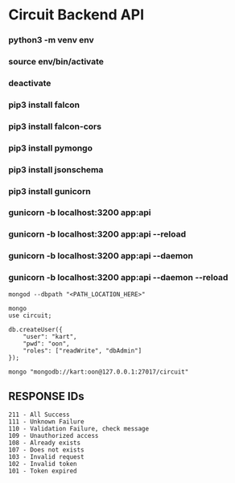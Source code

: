 # Circuit Backend API

### python3 -m venv env
### source env/bin/activate
### deactivate

### pip3 install falcon
### pip3 install falcon-cors
### pip3 install pymongo
### pip3 install jsonschema
### pip3 install gunicorn

### gunicorn -b localhost:3200 app:api
### gunicorn -b localhost:3200 app:api --reload
### gunicorn -b localhost:3200 app:api --daemon
### gunicorn -b localhost:3200 app:api --daemon --reload

```
mongod --dbpath "<PATH_LOCATION_HERE>"
```

```
mongo
use circuit;
```

```
db.createUser({
	"user": "kart",
	"pwd": "oon",
	"roles": ["readWrite", "dbAdmin"]
});
```

```
mongo "mongodb://kart:oon@127.0.0.1:27017/circuit"
```

## RESPONSE IDs

```
211 - All Success
111 - Unknown Failure
110 - Validation Failure, check message
109 - Unauthorized access
108 - Already exists
107 - Does not exists
103 - Invalid request
102 - Invalid token
101 - Token expired
```
